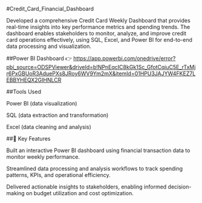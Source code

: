 #Credit_Card_Financial_Dashboard

Developed a comprehensive Credit Card Weekly Dashboard that provides real-time insights into key performance metrics and spending trends. The dashboard enables stakeholders to monitor, analyze, and improve credit card operations effectively, using SQL, Excel, and Power BI for end-to-end data processing and visualization.

##Power BI Dashboard
👉 https://app.powerbi.com/onedrive/error?pbi_source=ODSPViewer&driveId=b!NPnEqcIC8kGk1Sc_GfotCqiuC5E_rTxMjr6PxGBUoR3AduePXs8JRoy6WV9Ym2mX&itemId=01HPU3JAJYW4FKEZ7LEBBYHEQX2GIHNLCR

##Tools Used

Power BI (data visualization)

SQL (data extraction and transformation)

Excel (data cleaning and analysis)

##🚀 Key Features

Built an interactive Power BI dashboard using financial transaction data to monitor weekly performance.

Streamlined data processing and analysis workflows to track spending patterns, KPIs, and operational efficiency.

Delivered actionable insights to stakeholders, enabling informed decision-making on budget utilization and cost optimization.
